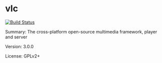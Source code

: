 #		vlc

[![Build Status](https://travis-ci.org/UnitedRPMs/vlc.svg?branch=master)](https://travis-ci.org/UnitedRPMs/vlc)
 
Summary:	The cross-platform open-source multimedia framework, player and server
 
Version:	3.0.0
 
License:	GPLv2+
 
